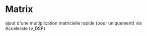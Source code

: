 # Matrix
ajout d'une multiplication matricielle rapide (pour <Double> uniquement) via Accelerate (v_DSP)
